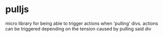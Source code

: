 # pulljs
micro library for being able to trigger actions when 'pulling' divs. actions can be triggered depending on the tension caused by pulling said div
